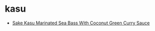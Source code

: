 # kasu

 * [Sake Kasu Marinated Sea Bass With Coconut Green Curry Sauce](index/s/sake-kasu-marinated-sea-bass-with-coconut-green-curry-sauce-15103.json)
